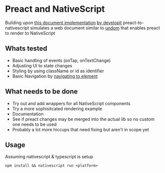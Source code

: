 # Preact and NativeScript

Building upon [this document implementation](https://github.com/staydecent/nativescript-preact/issues/4#issuecomment-323900569) [by developit](https://github.com/developit) preact-to-nativescript simulates a web document similar to [undom](https://github.com/developit/undom) that enables preact to render to NativeScript

## Whats tested
- Basic handling of events (onTap, onTextChange)
- Adjusting UI to state changes
- Styling by using className or id as identifier
- Basic Navigation by [navigating to element](https://docs.nativescript.org/core-concepts/navigation#example-3--how-to-navigate-to-a-page-dynamically-created-via-code)

## What needs to be done
- Try out and add wrappers for all NativeScript components
- Try a more sophisitcated rendering example
- Documentation
- See if preact changes may be merged into the actual lib so no custom one needs to be used
- Probably a lot more hiccups that need fixing but aren't in scope yet

## Usage
Assuming nativescript & typescript is setup

`npm install && nativescript run <platform>`
